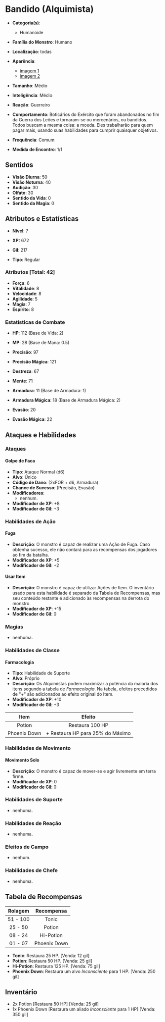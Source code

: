 # Bandido (Alquimista)

* **Categoria(s)**:
  * Humanóide
* **Família do Monstro**: Humano
* **Localização**: todas

* **Aparência**:
  * [imagem 1](https://vignette.wikia.nocookie.net/finalfantasy/images/7/72/ChemistFemale.png/revision/latest?cb=20111202162200)
  * [imagem 2](https://vignette.wikia.nocookie.net/finalfantasy/images/5/5a/ChemistMale.png/revision/latest?cb=20111202162327)

* **Tamanho**: Médio
* **Inteligência**: Médio
* **Reação**: Guerreiro
* **Comportamento**: Boticários do Exército que foram abandonados no fim da Guerra dos Leões e tornaram-se ou mercenários, ou bandidos. Todos buscam a mesma coisa: a moeda. Eles trabalharão para quem pagar mais, usando suas habilidades para cumprir quaisquer objetivos.

* **Frequência**: Comum
* **Medida de Encontro**: 1/1

## Sentidos

* **Visão Diurna**: 50
* **Visão Noturna**: 40
* **Audição**: 30
* **Olfato**: 30
* **Sentido da Vida**: 0
* **Sentido da Magia**: 0

## Atributos e Estatísticas

* **Nível**: 7

* **XP:** 672
* **Gil**: 217

* **Tipo**: Regular

### Atributos [Total: 42]

* **Força**: 6
* **Vitalidade**: 8
* **Velocidade**: 8
* **Agilidade**: 5
* **Magia**: 7
* **Espírito**: 8

### Estatísticas de Combate

* **HP**: 112 (Base de Vida: 2)
* **MP**: 28 (Base de Mana: 0.5)

* **Precisão**: 97
* **Precisão Mágica**: 121
* **Destreza**: 67
* **Mente**: 71
* **Armadura**: 11 (Base de Armadura: 1)
* **Armadura Mágica**: 18 (Base de Armadura Mágica: 2)
* **Evasão**: 20
* **Evasão Mágica**: 22

## Ataques e Habilidades

### Ataques

#### Golpe de Faca

* **Tipo**: Ataque Normal (d6)
* **Alvo**: Único
* **Código de Dano**: (2xFOR + d6, Armadura)
* **Chance de Sucesso**: (Precisão, Evasão)
* **Modificadores**:
  * nenhum.
* **Modificador de XP**: +8
* **Modificador de Gil**: +3

### Habilidades de Ação

#### Fuga

* **Descrição**: O monstro é capaz de realizar uma Ação de Fuga. Caso obtenha sucesso, ele não contará para as recompensas dos jogadores ao fim da batalha.
* **Modificador de XP**: +5
* **Modificador de Gil**: +2

#### Usar Item

* **Descrição**: O monstro é capaz de utilizar Ações de Item. O inventário usado para esta habilidade é separado da Tabela de Recompensas, mas seu conteúdo restante é adicionado às recompensas na derrota do monstro.
* **Modificador de XP**: +15
* **Modificador de Gil**: 0

### Magias

* nenhuma.

### Habilidades de Classe

#### Farmacologia

* **Tipo**: Habilidade de Suporte
* **Alvo**: Próprio
* **Descrição**: Os Alquimistas podem maximizar a potência da maioria dos itens segundo a tabela de *Farmacologia*. Na tabela, efeitos precedidos de "+" são adicionados ao efeito original do Item.
* **Modificador de XP**: +10
* **Modificador de Gil**: +3

| Item           | Efeito                           |
|:--------------:|:--------------------------------:|
| Potion         | Restaura 100 HP                  |
| Phoenix Down   | + Restaura HP para 25% do Máximo |

### Habilidades de Movimento

#### Movimento Solo

* **Descrição**: O monstro é capaz de mover-se e agir livremente em terra firme.
* **Modificador de XP**: 0
* **Modificador de Gil**: 0

### Habilidades de Suporte

* nenhuma.

### Habilidades de Reação

* nenhuma.

### Efeitos de Campo

* nenhum.

### Habilidades de Chefe

* nenhuma.

## Tabela de Recompensas

| Rolagem   | Recompensa      |
|:---------:|:---------------:|
| 51 - 100  | Tonic           |
| 25 - 50   | Potion          |
| 08 - 24   | Hi-Potion       |
| 01 - 07   | Phoenix Down    |

* **Tonic**: Restaura 25 HP. [Venda: 12 gil]
* **Potion**: Restaura 50 HP. [Venda: 25 gil]
* **Hi-Potion**: Restaura 125 HP. [Venda: 75 gil]
* **Phoenix Down**: Restaura um alvo *Inconsciente* para 1 HP. [Venda: 250 gil]

## Inventário

* 2x Potion [Restaura 50 HP] [Venda: 25 gil]
* 1x Phoenix Down [Restaura um aliado *Inconsciente* para 1 HP] [Venda: 350 gil]